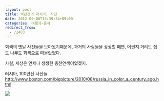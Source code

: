 ```yaml
---
layout: post
title: 백년전의 러시아, 사진
date: 2012-09-08T13:39:54+09:00
categories: 여행과-음식
redirect_from:
  - /2403
---
```




회색의 옛날 사진들을 보아왔기때문에, 과거의 사람들을 상상할 때면, 어쩐지 거리도 집도 나무도 회색으로 떠올랐었다.

사실, 세상은 언제나 생생한 총천연색이었겠지.

러시아, 100년전 사진들 <a href="http://www.boston.com/bigpicture/2010/08/russia_in_color_a_century_ago.html" target="_blank" >http://www.boston.com/bigpicture/2010/08/russia_in_color_a_century_ago.html</a>

<img src="http://inapcache.boston.com/universal/site_graphics/blogs/bigpicture/prokudin_08_20/p20_00003951.jpg" >


